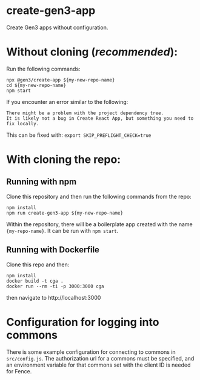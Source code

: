 # create-gen3-app
Create Gen3 apps without configuration.

# Without cloning (*recommended*):
Run the following commands:
```
npx @gen3/create-app ${my-new-repo-name}
cd ${my-new-repo-name}
npm start
```

If you encounter an error similar to the following:
```
There might be a problem with the project dependency tree.
It is likely not a bug in Create React App, but something you need to fix locally.
```

This can be fixed with:
`export SKIP_PREFLIGHT_CHECK=true`

# With cloning the repo:
## Running with npm
Clone this repository and then run the following commands from the repo:
```
npm install
npm run create-gen3-app ${my-new-repo-name}
```
Within the repository, there will be a boilerplate app created with the name `{my-repo-name}`.
It can be run with `npm start`.

## Running with Dockerfile

Clone this repo and then:
```
npm install
docker build -t cga .
docker run --rm -ti -p 3000:3000 cga
```

then navigate to http://localhost:3000

# Configuration for logging into commons
There is some example configuration for connecting to commons in `src/config.js`. The authorization url for a commons must be specified, and an environment variable for that commons set with the client ID is needed for Fence. 
